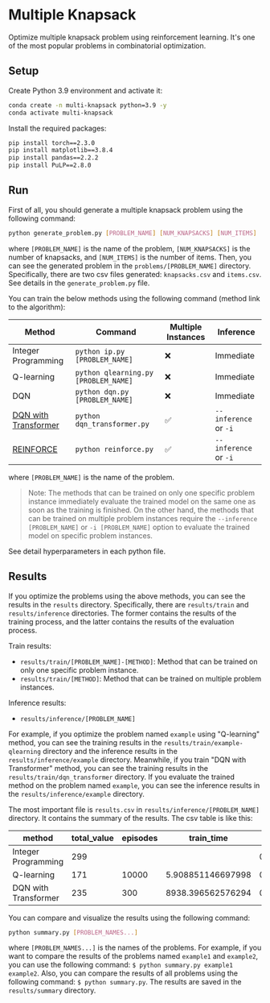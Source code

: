 # Multiple Knapsack

Optimize multiple knapsack problem using reinforcement learning. It's one of the most popular problems in combinatorial optimization.

## Setup

Create Python 3.9 environment and activate it:

```bash
conda create -n multi-knapsack python=3.9 -y
conda activate multi-knapsack
```

Install the required packages:

```bash
pip install torch==2.3.0
pip install matplotlib==3.8.4
pip install pandas==2.2.2
pip install PuLP==2.8.0
```

## Run

First of all, you should generate a multiple knapsack problem using the following command:

```bash
python generate_problem.py [PROBLEM_NAME] [NUM_KNAPSACKS] [NUM_ITEMS]
```

where `[PROBLEM_NAME]` is the name of the problem, `[NUM_KNAPSACKS]` is the number of knapsacks, and `[NUM_ITEMS]` is the number of items. Then, you can see the generated problem in the `problems/[PROBLEM_NAME]` directory. Specifically, there are two csv files generated: `knapsacks.csv` and `items.csv`. See details in the `generate_problem.py` file.

You can train the below methods using the following command (method link to the algorithm):

| Method | Command | Multiple Instances | Inference | 
| --- | --- | --- | --- |
| Integer Programming | `python ip.py [PROBLEM_NAME]` | ❌  | Immediate |
| Q-learning | `python qlearning.py [PROBLEM_NAME]` | ❌  | Immediate |
| DQN | `python dqn.py [PROBLEM_NAME]` | ❌  | Immediate |
| [DQN with Transformer](img/dqn-transformer-algorithm.png) | `python dqn_transformer.py` | ✅ | `--inference` or `-i` |
| [REINFORCE](img/reinforce-algorithm.png) | `python reinforce.py` | ✅ | `--inference` or `-i` |

where `[PROBLEM_NAME]` is the name of the problem.

> Note: The methods that can be trained on only one specific problem instance immediately evaluate the trained model on the same one as soon as the training is finished. On the other hand, the methods that can be trained on multiple problem instances require the `--inference [PROBLEM_NAME]` or `-i [PROBLEM_NAME]` option to evaluate the trained model on specific problem instances.

See detail hyperparameters in each python file.

## Results

If you optimize the problems using the above methods, you can see the results in the `results` directory. Specifically, there are `results/train` and `results/inference` directories. The former contains the results of the training process, and the latter contains the results of the evaluation process. 

Train results:

* `results/train/[PROBLEM_NAME]-[METHOD]`: Method that can be trained on only one specific problem instance.
* `results/train/[METHOD]`: Method that can be trained on multiple problem instances.

Inference results:

* `results/inference/[PROBLEM_NAME]`

For example, if you optimize the problem named `example` using "Q-learning" method, you can see the training results in the `results/train/example-qlearning` directory and the inference results in the `results/inference/example` directory. Meanwhile, if you train "DQN with Transformer" method, you can see the training results in the `results/train/dqn_transformer` directory. If you evaluate the trained method on the problem named `example`, you can see the inference results in the `results/inference/example` directory.

The most important file is `results.csv` in `results/inference/[PROBLEM_NAME]` directory. It contains the summary of the results. The csv table is like this:

| method | total_value | episodes | train_time | inference_time |
| --- | --- | --- | --- | --- |
| Integer Programming | 299 | | | 0.14815759658813477 |
| Q-learning | 171 | 10000 | 5.908851146697998 | 0.00016880035400390625 |
| DQN with Transformer | 235 | 300 | 8938.396562576294 | 0.2456543445587158 |

You can compare and visualize the results using the following command:

```bash
python summary.py [PROBLEM_NAMES...]
```

where `[PROBLEM_NAMES...]` is the names of the problems. For example, if you want to compare the results of the problems named `example1` and `example2`, you can use the following command: `$ python summary.py example1 example2`. Also, you can compare the results of all problems using the following command: `$ python summary.py`. The results are saved in the `results/summary` directory.
